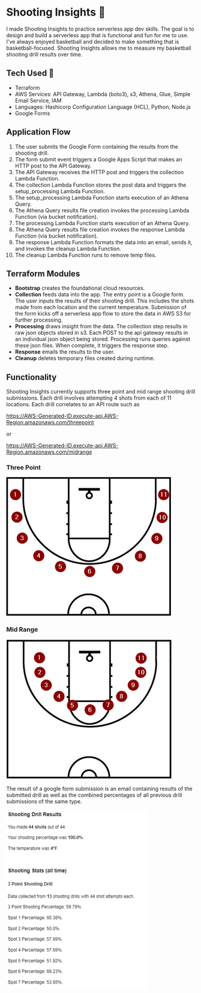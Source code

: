 # Shooting Insights :basketball:

I made Shooting Insights to practice serverless app dev skills. The goal is to design and build a  serverless app that is functional and fun for me to use. I've always enjoyed basketball and decided to make something that is basketball-focused. Shooting Insights allows me to measure my basketball shooting drill results over time.

## Tech Used :toolbox:
- Terraform
- AWS Services: API Gateway, Lambda (boto3), s3, Athena, Glue, Simple Email Service, IAM
- Languages: Hashicorp Configuration Language (HCL), Python, Node.js
- Google Forms

## Application Flow
1. The user submits the Google Form containing the results from the shooting drill.
2. The form submit event triggers a Google Apps Script that makes an HTTP post to the API Gateway.
3. The API Gateway receives the HTTP post and triggers the collection Lambda Function.
4. The collection Lambda Function stores the post data and triggers the setup_processing Lambda Function.
5. The setup_processing Lambda Function starts execution of an Athena Query.
6. The Athena Query results file creation invokes the processing Lambda Function (via bucket notification).
7. The processing Lambda Function starts execution of an Athena Query.
8. The Athena Query results file creation invokes the response Lambda Function (via bucket notification).
9. The response Lambda Function formats the data into an email, sends it, and invokes the cleanup Lambda Function.
10. The cleanup Lambda Function runs to remove temp files.

## Terraform Modules
 - **Bootstrap** creates the foundational cloud resources.
 - **Collection** feeds data into the app. The entry point is a Google form. The user inputs the results of their shooting drill. This includes the shots made from each location and the current temperature. Submission of the form kicks off a serverless app flow to store the data in AWS S3 for further processing.
 - **Processing** draws insight from the data. The collection step results in raw json objects stored in s3. Each POST to the api gateway results in an individual json object being stored. Processing runs queries against these json files. When complete, it triggers the response step.
 - **Response** emails the results to the user.
 - **Cleanup** deletes temporary files created during runtime.

## Functionality
Shooting Insights currently supports three point and mid range shooting drill submissions. Each drill involves attempting 4 shots from each of 11 locations. Each drill correlates to an API route such as 

https://AWS-Generated-ID.execute-api.AWS-Region.amazonaws.com/threepoint

or 

https://AWS-Generated-ID.execute-api.AWS-Region.amazonaws.com/midrange


### Three Point

![three point shooting locations](img/three_point.png)

### Mid Range

![mid range shooting locations](img/mid_range.png)

The result of a google form submission is an email containing results of the submitted drill as well as the combined percentages of all previous drill submissions of the same type.

![email example](img/email_example.png)
